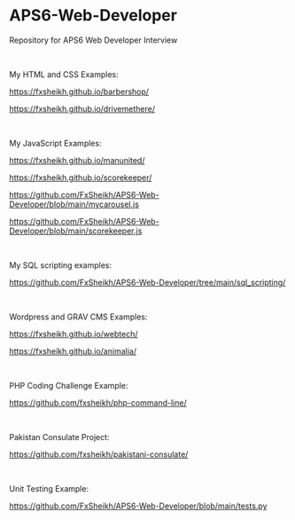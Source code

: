 # APS6-Web-Developer
Repository for APS6 Web Developer Interview

<br />

My HTML and CSS Examples:

https://fxsheikh.github.io/barbershop/

https://fxsheikh.github.io/drivemethere/

<br />

My JavaScript Examples:

https://fxsheikh.github.io/manunited/

https://fxsheikh.github.io/scorekeeper/

https://github.com/FxSheikh/APS6-Web-Developer/blob/main/mycarousel.js

https://github.com/FxSheikh/APS6-Web-Developer/blob/main/scorekeeper.js

<br />

My SQL scripting examples:

https://github.com/FxSheikh/APS6-Web-Developer/tree/main/sql_scripting/

<br />

Wordpress and GRAV CMS Examples:

https://fxsheikh.github.io/webtech/

https://fxsheikh.github.io/animalia/

<br />

PHP Coding Challenge Example:

https://github.com/fxsheikh/php-command-line/

<br />

Pakistan Consulate Project:

https://github.com/fxsheikh/pakistani-consulate/

<br />

Unit Testing Example:

https://github.com/FxSheikh/APS6-Web-Developer/blob/main/tests.py
